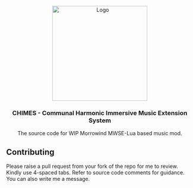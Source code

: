 <!-- PROJECT LOGO -->
<br />
<div align="center">
  <a href="https://github.com/tewlwolow/CHIMES">
    <img src="https://i.ibb.co/FhGNZXD/chimes-logo.png" alt="Logo" width="256">
  </a>

  <h3 align="center">CHIMES - Communal Harmonic Immersive Music Extension System</h3>

  <p align="center">
    The source code for WIP Morrowind MWSE-Lua based music mod.
    <br />
  </p>
</div>

<!-- Contributing -->
## Contributing

Please raise a pull request from your fork of the repo for me to review. Kindly use 4-spaced tabs.
Refer to source code comments for guidance. You can also write me a message.

